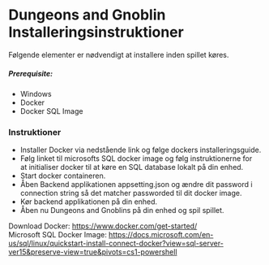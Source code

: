 # Dungeons and Gnoblin Installeringsinstruktioner
Følgende elementer er nødvendigt at installere inden spillet køres.  

##### Prerequisite:
 - Windows
 - Docker
 - Docker SQL Image

### Instruktioner

  - Installer Docker via nedstående link og følge dockers installeringsguide.  
  - Følg linket til microsofts SQL docker image og følg instruktionerne for  
  at initialiser docker til at køre en SQL database lokalt på din enhed.  
  - Start docker containeren.
  - Åben Backend applikationen appsetting.json og ændre dit password i connection string
  så det matcher passworded til dit docker image.
  - Kør backend applikationen på din enhed.
  - Åben nu Dungeons and Gnoblins på din enhed og spil spillet.

Download Docker: https://www.docker.com/get-started/  
Microsoft SQL Docker Image: https://docs.microsoft.com/en-us/sql/linux/quickstart-install-connect-docker?view=sql-server-ver15&preserve-view=true&pivots=cs1-powershell

